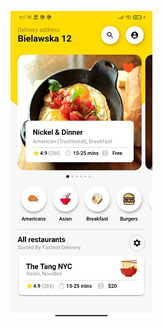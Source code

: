 ![alt text](https://github.com/nothilsevsaf/speedcode/blob/main/lib/UiApps/foodApp1/foodApp1.jpg?raw=true)